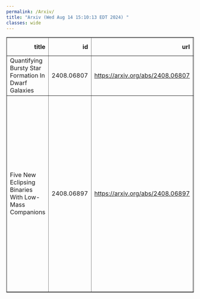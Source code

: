 ```yaml
---
permalink: /Arxiv/
title: "Arxiv (Wed Aug 14 15:10:13 EDT 2024) "
classes: wide
---
```

<table border="1" class="dataframe">
  <thead>
    <tr style="text-align: right;">
      <th>title</th>
      <th>id</th>
      <th>url</th>
      <th>authors</th>
      <th>Local Authors</th>
    </tr>
  </thead>
  <tbody>
    <tr>
      <td>Quantifying Bursty Star Formation In Dwarf Galaxies</td>
      <td>2408.06807</td>
      <td><a href="https://arxiv.org/abs/2408.06807" target="_blank">https://arxiv.org/abs/2408.06807</a></td>
      <td>Yuan-Sen Ting, Alexander P. Ji</td>
      <td>Yuan-Sen Ting</td>
    </tr>
    <tr>
      <td>Five New Eclipsing Binaries With Low-Mass Companions</td>
      <td>2408.06897</td>
      <td><a href="https://arxiv.org/abs/2408.06897" target="_blank">https://arxiv.org/abs/2408.06897</a></td>
      <td>J. Lipták, M. Skarka, E. Guenther, P. Chaturvedi, M. Vítková, R. Karjalainen, J. Šubjak, A. Hatzes, A. Bieryla, D. Gandolfi, S. H. Albrecht, P. G. Beck, H. J. Deeg, M. E. Everett, J. Higuera, D. Jones, S. Mathur, Y. G. Patel, C. M. Persson, S. Redfield, P. Kabáth</td>
      <td>Smita Mathur</td>
    </tr>
  </tbody>
</table>